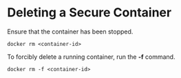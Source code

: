 # Deleting a Secure Container<a name="EN-US_TOPIC_0184808172"></a>

Ensure that the container has been stopped.

```
docker rm <container-id>
```

To forcibly delete a running container, run the  **-f**  command.

```
docker rm -f <container-id>
```


